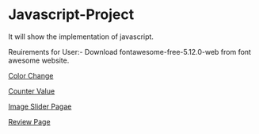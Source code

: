 # Javascript-Project
It will show the implementation of javascript.

Reuirements for User:-
Download fontawesome-free-5.12.0-web from font awesome website.



[Color Change](https://colorchangejs.netlify.app/)

[Counter Value](https://valuecounter.netlify.app/)

[Image Slider Pagae](https://imagesliderpage.netlify.app/)

[Review Page](https://pagereview.netlify.app/)

